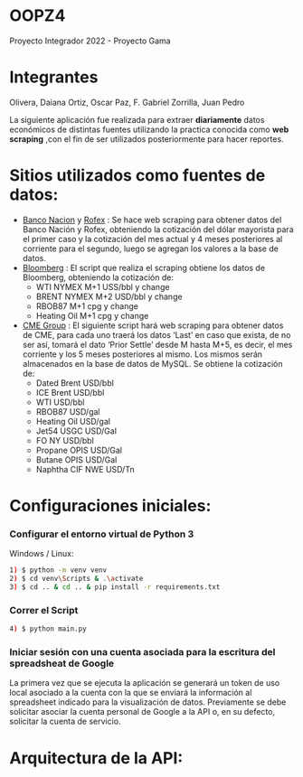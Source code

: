 # OOPZ4
Proyecto Integrador 2022 - Proyecto Gama

# Integrantes 
Olivera, Daiana
Ortiz, Oscar
Paz, F. Gabriel
Zorrilla, Juan Pedro

La siguiente aplicación fue realizada para extraer **diariamente** datos económicos de
distintas fuentes utilizando la practica conocida como **web scraping**
,con el fin de ser utilizados posteriormente para hacer reportes.

#  Sitios utilizados como fuentes de datos:
* [Banco Nacion](https://www.bna.com.ar/Personas) y [Rofex](https://www.matbarofex.com.ar/) : Se hace web scraping para obtener datos del Banco Nación y Rofex, obteniendo la cotización del dólar mayorista para el primer caso y la cotización del mes actual y 4 meses posteriores al corriente para el segundo, luego se agregan los valores a la base de datos.
* [Bloomberg](https://www.bloomberg.com) : El script que realiza el scraping obtiene los datos de Bloomberg, obteniendo la cotización de:
  * WTI NYMEX M+1 USS/bbl y change
  * BRENT NYMEX M+2 USD/bbl y change 
  * RBOB87 M+1 cpg y change
  * Heating Oil M+1 cpg y change
* [CME Group](https://www.cmegroup.com/) :  El siguiente script hará web scraping para obtener datos de CME, para cada uno traerá los datos ‘Last’ en caso que exista, de no ser así, tomará el dato ‘Prior Settle’ desde M hasta M+5, es decir, el mes corriente y los 5 meses posteriores al mismo. Los mismos serán almacenados en la base de datos de MySQL. Se obtiene la cotización de:
  * Dated Brent USD/bbl  
  * ICE Brent USD/bbl 
  * WTI USD/bbl
  * RBOB87 USD/gal
  * Heating Oil USD/gal 
  * Jet54 USGC USD/Gal
  * FO NY USD/bbl
  * Propane OPIS USD/Gal
  * Butane OPIS USD/Gal
  * Naphtha CIF NWE USD/Tn

# Configuraciones iniciales: 
### Configurar el entorno virtual de Python 3
Windows / Linux:
```bash
1) $ python -m venv venv
2) $ cd venv\Scripts & .\activate
3) $ cd .. & cd .. & pip install -r requirements.txt
```
### Correr el Script
```bash
4) $ python main.py
```
### Iniciar sesión con una cuenta asociada para la escritura del spreadsheat de Google
La primera vez que se ejecuta la aplicación se generará un token de uso local asociado a la cuenta con la que se enviará la información al spreadsheet indicado para la visualización de datos. Previamente se debe solicitar asociar la cuenta personal de Google a la API o, en su defecto, solicitar la cuenta de servicio.

# Arquitectura de la API:
